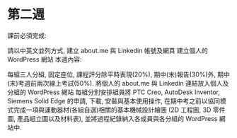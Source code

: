 # 第二週

課前必須完成:

請以中英文並列方式, 建立 about.me 與 Linkedin 帳號及網頁
建立個人的 WordPress 網站
本週內容:

每組三人分組, 固定座位, 課程評分除平時表現(20%), 期中(末)報告(30%)外, 期中(末)考週前兩次線上考試(50%).
將個人的 about.me 與 Linkedin 連結放入個人及分組的 WordPress 網站
每組分別安排組員將 PTC Creo, AutoDesk Inventor, Siemens Solid Edge 的申請, 下載, 安裝與基本使用操作, 在期中考之前以協同模式完成一項與運動器材(各組自選)相關的基本機械設計繪圖 (2D 工程圖, 3D 零件圖, 產品組立圖以及材料表), 並將過程紀錄納入各成員與各分組的 WordPress 網站中.